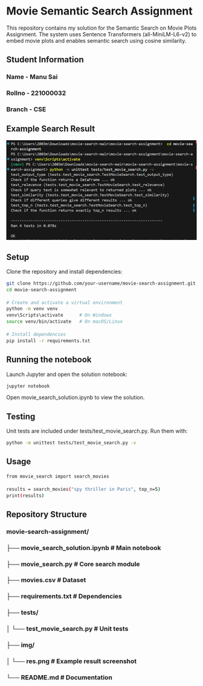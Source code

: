 # Movie Semantic Search Assignment
This repository contains my solution for the Semantic Search on Movie Plots Assignment.
The system uses Sentence Transformers
 (all-MiniLM-L6-v2) to embed movie plots and enables semantic search using cosine similarity.

## Student Information
### Name - Manu Sai
### Rollno - 221000032
### Branch - CSE

## Example Search Result

![Search Result](img/res.png)

## Setup
Clone the repository and install dependencies:
```bash
git clone https://github.com/your-username/movie-search-assignment.git
cd movie-search-assignment

# Create and activate a virtual environment
python -m venv venv
venv\Scripts\activate      # On Windows
source venv/bin/activate   # On macOS/Linux

# Install dependencies
pip install -r requirements.txt


```
## Running the notebook
Launch Jupyter and open the solution notebook:
```bash
jupyter notebook
```
Open movie_search_solution.ipynb to view the solution.

## Testing
Unit tests are included under tests/test_movie_search.py. Run them with:
```bash
python -m unittest tests/test_movie_search.py -v
```
## Usage
```bash
from movie_search import search_movies

results = search_movies("spy thriller in Paris", top_n=5)
print(results)
```

## Repository Structure
### movie-search-assignment/
### ├── movie_search_solution.ipynb   # Main notebook
### ├── movie_search.py               # Core search module
### ├── movies.csv                    # Dataset
### ├── requirements.txt              # Dependencies
### ├── tests/
### │   └── test_movie_search.py       # Unit tests
### ├── img/
### │   └── res.png                    # Example result screenshot
### └── README.md                     # Documentation



